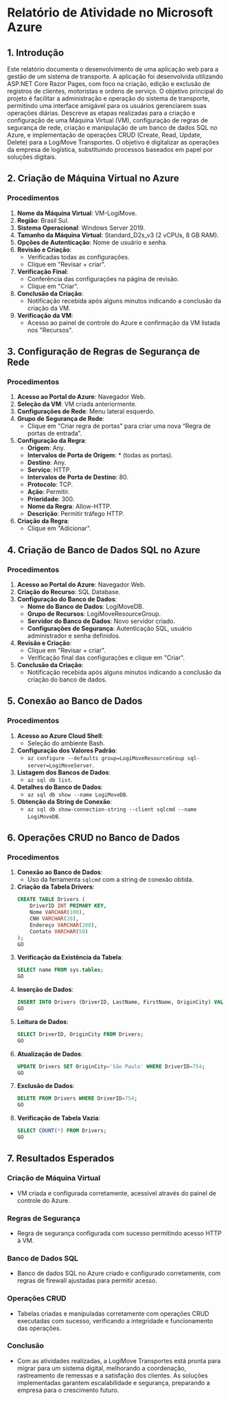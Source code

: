 # Relatório de Atividade no Microsoft Azure

## 1. Introdução

Este relatório documenta o desenvolvimento de uma aplicação web para a gestão de um sistema de transporte. A aplicação foi desenvolvida utilizando ASP.NET Core Razor Pages, com foco na criação, edição e exclusão de registros de clientes, motoristas e ordens de serviço. O objetivo principal do projeto é facilitar a administração e operação do sistema de transporte, permitindo uma interface amigável para os usuários gerenciarem suas operações diárias. Descreve as etapas realizadas para a criação e configuração de uma Máquina Virtual (VM), configuração de regras de segurança de rede, criação e manipulação de um banco de dados SQL no Azure, e implementação de operações CRUD (Create, Read, Update, Delete) para a LogiMove Transportes. O objetivo é digitalizar as operações da empresa de logística, substituindo processos baseados em papel por soluções digitais.

## 2. Criação de Máquina Virtual no Azure

### Procedimentos
1. **Nome da Máquina Virtual**: VM-LogiMove.
2. **Região**: Brasil Sul.
3. **Sistema Operacional**: Windows Server 2019.
4. **Tamanho da Máquina Virtual**: Standard_D2s_v3 (2 vCPUs, 8 GB RAM).
5. **Opções de Autenticação**: Nome de usuário e senha.
6. **Revisão e Criação**:
   - Verificadas todas as configurações.
   - Clique em "Revisar + criar".
7. **Verificação Final**:
   - Conferência das configurações na página de revisão.
   - Clique em "Criar".
8. **Conclusão da Criação**:
   - Notificação recebida após alguns minutos indicando a conclusão da criação da VM.
9. **Verificação da VM**:
   - Acesso ao painel de controle do Azure e confirmação da VM listada nos "Recursos".

## 3. Configuração de Regras de Segurança de Rede

### Procedimentos
1. **Acesso ao Portal do Azure**: Navegador Web.
2. **Seleção da VM**: VM criada anteriormente.
3. **Configurações de Rede**: Menu lateral esquerdo.
4. **Grupo de Segurança de Rede**:
   - Clique em "Criar regra de portas" para criar uma nova “Regra de portas de entrada”.
5. **Configuração da Regra**:
   - **Origem**: Any.
   - **Intervalos de Porta de Origem**: * (todas as portas).
   - **Destino**: Any.
   - **Serviço**: HTTP.
   - **Intervalos de Porta de Destino**: 80.
   - **Protocolo**: TCP.
   - **Ação**: Permitir.
   - **Prioridade**: 300.
   - **Nome da Regra**: Allow-HTTP.
   - **Descrição**: Permitir tráfego HTTP.
6. **Criação da Regra**:
   - Clique em "Adicionar".

## 4. Criação de Banco de Dados SQL no Azure

### Procedimentos
1. **Acesso ao Portal do Azure**: Navegador Web.
2. **Criação do Recurso**: SQL Database.
3. **Configuração do Banco de Dados**:
   - **Nome do Banco de Dados**: LogiMoveDB.
   - **Grupo de Recursos**: LogiMoveResourceGroup.
   - **Servidor do Banco de Dados**: Novo servidor criado.
   - **Configurações de Segurança**: Autenticação SQL, usuário administrador e senha definidos.
4. **Revisão e Criação**:
   - Clique em "Revisar + criar".
   - Verificação final das configurações e clique em "Criar".
5. **Conclusão da Criação**:
   - Notificação recebida após alguns minutos indicando a conclusão da criação do banco de dados.

## 5. Conexão ao Banco de Dados

### Procedimentos
1. **Acesso ao Azure Cloud Shell**:
   - Seleção do ambiente Bash.
2. **Configuração dos Valores Padrão**:
   - `az configure --defaults group=LogiMoveResourceGroup sql-server=LogiMoveServer`.
3. **Listagem dos Bancos de Dados**:
   - `az sql db list`.
4. **Detalhes do Banco de Dados**:
   - `az sql db show --name LogiMoveDB`.
5. **Obtenção da String de Conexão**:
   - `az sql db show-connection-string --client sqlcmd --name LogiMoveDB`.

## 6. Operações CRUD no Banco de Dados

### Procedimentos
1. **Conexão ao Banco de Dados**:
   - Uso da ferramenta `sqlcmd` com a string de conexão obtida.
2. **Criação da Tabela Drivers**:
   ```sql
   CREATE TABLE Drivers (
       DriverID INT PRIMARY KEY,
       Nome VARCHAR(100),
       CNH VARCHAR(20),
       Endereço VARCHAR(200),
       Contato VARCHAR(50)
   );
   GO
   ```
3. **Verificação da Existência da Tabela**:
   ```sql
   SELECT name FROM sys.tables;
   GO
   ```
4. **Inserção de Dados**:
   ```sql
   INSERT INTO Drivers (DriverID, LastName, FirstName, OriginCity) VALUES (754, 'Silva', 'João', 'Rio de Janeiro');
   GO
   ```
5. **Leitura de Dados**:
   ```sql
   SELECT DriverID, OriginCity FROM Drivers;
   GO
   ```
6. **Atualização de Dados**:
   ```sql
   UPDATE Drivers SET OriginCity='São Paulo' WHERE DriverID=754;
   GO
   ```
7. **Exclusão de Dados**:
   ```sql
   DELETE FROM Drivers WHERE DriverID=754;
   GO
   ```
8. **Verificação de Tabela Vazia**:
   ```sql
   SELECT COUNT(*) FROM Drivers;
   GO
   ```

## 7. Resultados Esperados

### Criação de Máquina Virtual
- VM criada e configurada corretamente, acessível através do painel de controle do Azure.

### Regras de Segurança
- Regra de segurança configurada com sucesso permitindo acesso HTTP à VM.

### Banco de Dados SQL
- Banco de dados SQL no Azure criado e configurado corretamente, com regras de firewall ajustadas para permitir acesso.

### Operações CRUD
- Tabelas criadas e manipuladas corretamente com operações CRUD executadas com sucesso, verificando a integridade e funcionamento das operações.

### Conclusão
- Com as atividades realizadas, a LogiMove Transportes está pronta para migrar para um sistema digital, melhorando a coordenação, rastreamento de remessas e a satisfação dos clientes. As soluções implementadas garantem escalabilidade e segurança, preparando a empresa para o crescimento futuro.
